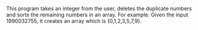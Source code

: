 This program takes an integer from the user, deletes the duplicate numbers and sorts the remaining numbers in an array. For example: Given the input 1990032755, it creates an array which is {0,1,2,3,5,7,9}.

